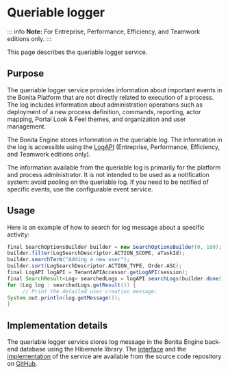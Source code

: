 # Queriable logger

::: info
**Note:** For Entreprise, Performance, Efficiency, and Teamwork editions only.
:::

This page describes the queriable logger service.

## Purpose

The queriable logger service provides information about important events in the Bonita Platform that are not directly related to execution of a process. The log includes information about administration operations such as deployment of a new process definition, commands, reporting, actor mapping, Portal Look & Feel themes, and organization and user management.

The Bonita Engine stores information in the queriable log. The information in the log is accessible using the [LogAPI](http://documentation.bonitasoft.com/javadoc/api/${varVersion}/index.html)
(Entreprise, Performance, Efficiency, and Teamwork editions only).

The information available from the queriable log is primarily for the platform and process administrator. It is not intended to be used as a notification system: avoid pooling on the queriable log. If you need to be notified of specific events, use the configurable event service.

## Usage

Here is an example of how to search for log message about a specific activity:
```groovy
final SearchOptionsBuilder builder = new SearchOptionsBuilder(0, 100);
builder.filter(LogSearchDescriptor.ACTION_SCOPE, aTaskId);
builder.searchTerm("Adding a new user");
builder.sort(LogSearchDescriptor.ACTION_TYPE, Order.ASC);
final LogAPI logAPI = TenantAPIAccessor.getLogAPI(session);
final SearchResult<Log> searchedLogs = logAPI.searchLogs(builder.done());
for (Log log : searchedLogs.getResult()) {
     // Print the detailed user creation message:
System.out.println(log.getMessage());
}
```

## Implementation details

The queriable logger service stores log message in the Bonita Engine back-end database using the Hibernate library. The [interface](https://github.com/bonitasoft/bonita-engine/blob/master/services/bonita-log/bonita-log-api/src/main/java/org/bonitasoft/engine/services/QueriableLoggerService.java) and the [implementation](https://github.com/bonitasoft/bonita-engine/tree/master/services/bonita-log/bonita-log-impl/src/main/java/org/bonitasoft/engine/services/impl) of the service are available from the source code repository on [GitHub](https://github.com/bonitasoft/).
